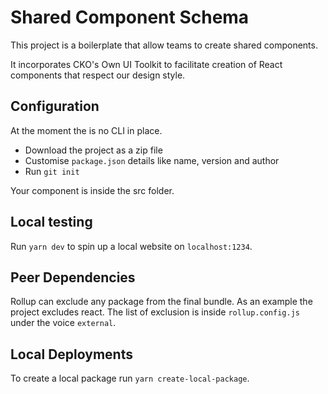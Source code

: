 # Shared Component Schema

This project is a boilerplate that allow teams to create shared components.

It incorporates CKO's Own UI Toolkit to facilitate creation of React components that respect our design style.

## Configuration
At the moment the is no CLI in place.
- Download the project as a zip file
- Customise `package.json` details like name, version and author
- Run `git init`

Your component is inside the src folder.

## Local testing
Run `yarn dev` to spin up a local website on `localhost:1234`.

## Peer Dependencies
Rollup can exclude any package from the final bundle. As an example the project excludes react.
The list of exclusion is inside `rollup.config.js` under the voice `external`.

## Local Deployments
To create a local package run `yarn create-local-package`.
